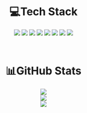 <h1 align="center">💻Tech Stack</h1>
<p align="center">
  <img src="https://img.shields.io/badge/java-%23ED8B00.svg?style=for-the-badge&logo=java&logoColor=white" />
  <img src="https://img.shields.io/badge/html5-%23E34F26.svg?style=for-the-badge&logo=html5&logoColor=white" />
  <img src="https://img.shields.io/badge/css3-%231572B6.svg?style=for-the-badge&logo=css3&logoColor=white" />
  <img src="https://img.shields.io/badge/javascript-%23323330.svg?style=for-the-badge&logo=javascript&logoColor=%23F7DF1E" />
  <img src="https://img.shields.io/badge/node.js-6DA55F?style=for-the-badge&logo=node.js&logoColor=white" />
  <img src="https://img.shields.io/badge/NPM-%23000000.svg?style=for-the-badge&logo=npm&logoColor=white" />
  <img src="https://img.shields.io/badge/python-3670A0?style=for-the-badge&logo=python&logoColor=ffdd54" />
  <img src="https://img.shields.io/badge/mysql-%2300f.svg?style=for-the-badge&logo=mysql&logoColor=white" />
</p>

<br/>

<h1 align="center">📊GitHub Stats</h1>
<p align="center">
<!--   <img src="https://visitcount.itsvg.in/api?id=MMDHELLBOY&icon=0&color=0" />
  <br/> -->
  <img src="https://github-readme-stats.vercel.app/api?username=MMDHELLBOY&theme=blue-green&hide_border=true&include_all_commits=true&count_private=false" />
  <br/>
  <img src="https://github-readme-streak-stats.herokuapp.com/?user=MMDHELLBOY&theme=blue-green&hide_border=true" />
  <br/>
  <img src="https://github-readme-stats.vercel.app/api/top-langs/?username=MMDHELLBOY&theme=blue-green&hide_border=true&include_all_commits=true&count_private=false&layout=compact" />
</p>
<!-- 
<br/>

<h3 align="center">✍️Random Dev Quote</h3>
<p align="center">
  <img src="https://quotes-github-readme.vercel.app/api?type=horizontal&theme=radical" />
</p>

<h3 align="center">😂Random Dev Meme</h3>
<p align="center">
  <img src="https://random-memer.herokuapp.com/" width="512px"/>
</p>
 -->
